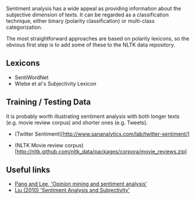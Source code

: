 Sentiment analysis has a wide appeal as providing information about the subjective dimension of texts. It can be regarded as a classification technique, either binary (polarity classification) or multi-class categorization. 

The most straightforward approaches are based on polarity lexicons, so the obvious first step is to add some of these to the NLTK data repository. 

## Lexicons

* SentiWordNet
* Wiebe et al's Subjectivity Lexicon

## Training / Testing Data

It is probably worth illustrating sentiment analysis with both longer texts (e.g. movie review corpus) and shorter ones (e.g. Tweets).

* (Twitter Sentiment)[http://www.sananalytics.com/lab/twitter-sentiment/]

* (NLTK Movie review corpus)[http://nltk.github.com/nltk_data/packages/corpora/movie_reviews.zip]






## Useful links
* [Pang and Lee, 'Opinion mining and sentiment analysis'](http://www.cs.cornell.edu/home/llee/omsa/omsa-published.pdf)
* [Liu (2010) 'Sentiment Analysis and Subjectivity'](http://www.cs.uic.edu/~liub/FBS/NLP-handbook-sentiment-analysis.pdf)